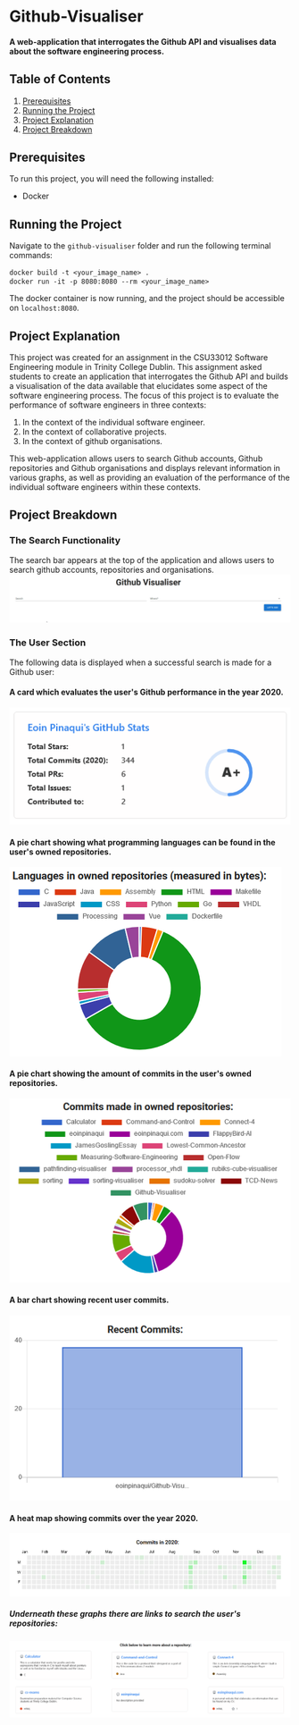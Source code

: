 # Github-Visualiser
#### A web-application that interrogates the Github API and visualises data about the software engineering process.

## Table of Contents
1. [Prerequisites](#prerequisites)
2. [Running the Project](#running-the-project)
3. [Project Explanation](#explanation)
4. [Project Breakdown](#project-breakdown)

## Prerequisites
To run this project, you will need the following installed:

- Docker

## Running the Project
Navigate to the `github-visualiser` folder and run the following terminal commands:

```
docker build -t <your_image_name> .
docker run -it -p 8080:8080 --rm <your_image_name>
```
The docker container is now running, and the project should be accessible on `localhost:8080`.

## Project Explanation
This project was created for an assignment in the CSU33012 Software Engineering module in Trinity College Dublin. This
assignment asked students to create an application that interrogates the Github API and builds a visualisation of the data
available that elucidates some aspect of the software engineering process. The focus of this project is to evaluate the
performance of software engineers in three contexts:

1. In the context of the individual software engineer.
2. In the context of collaborative projects.
3. In the context of github organisations.

This web-application allows users to search Github accounts, Github repositories and Github organisations and
displays relevant information in various graphs, as well as providing an evaluation of the performance of the 
individual software engineers within these contexts.

## Project Breakdown
### The Search Functionality
The search bar appears at the top of the application and allows users to search github accounts, repositories and organisations.
![Search Functionality](img/search.gif)

### The User Section
The following data is displayed when a successful search is made for a Github user:

#### A card which evaluates the user's Github performance in the year 2020.  
![User Evaluation](img/user-evaluation.PNG)
#### A pie chart showing what programming languages can be found in the user's owned repositories.  
![Programming Languages](img/user-languages.PNG)
#### A pie chart showing the amount of commits in the user's owned repositories.  
![User Commits](img/user-commits.PNG)
#### A bar chart showing recent user commits.  
![Recent Activity](img/user-recent-activity.PNG)
#### A heat map showing commits over the year 2020.  
![Commit Heatmap](img/user-heatmap.PNG)
##### Underneath these graphs there are links to search the user's repositories:  
![User Repositoires](img/user-repos.PNG)











